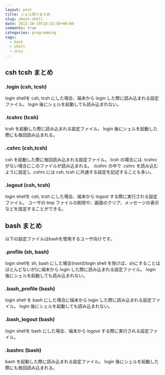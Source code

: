 ```yaml
---
layout: post
title: シェル周りまとめ
slug: about-shell
date: 2013-10-19T18:33:58+00:00
comments: true
categories: programming
tags:
  - bash
  - shell
  - unix
---
```


## csh tcsh まとめ

### .login (csh, tcsh)
login shellを csh, tcsh にした場合、端末から login した際に読み込まれる設定ファイル。
login 後にシェルを起動しても読み込まれない。

### .tcshrc (tcsh)
tcsh を起動した際に読み込まれる設定ファイル。
login 後にシェルを起動した際にも毎回読み込まれる。

### .cshrc (csh,tcsh)
csh を起動した際に毎回読み込まれる設定ファイル。
tcsh の場合には .tcshrc がない場合にこのファイルが読み込まれる。
.tcshrc の中で .cshrc を読み込むように設定し .cshrc には csh, tcsh に共通する設定を記述することも多い。

### .logout (csh, tcsh)
login shellを csh, tcsh にした場合、端末から logout する際に実行される設定ファイル。
ユーザの tmp ファイルの削除や、画面のクリア、メッセージの表示などを設定することができる。

## bash まとめ
以下の設定ファイルはbashを使用するユーザ向けです。

### .profile (sh, bash)
login shellを sh, bash にした場合(rootのlogin shell を除けば、shにすることはほとんどないが)に端末から login した際に読み込まれる設定ファイル。
login 後にシェルを起動しても読み込まれない。

### .bash_profile (bash)
login shell を bash にした場合に端末から login した際に読み込まれる設定ファイル。
login 後にシェルを起動しても読み込まれない。

### .bash_logout (bash)
login shellを bash にした場合、端末から logout する際に実行される設定ファイル。

### .bashrc (bash)
bash を起動した際に読み込まれる設定ファイル。
login 後にシェルを起動した際にも毎回読み込まれる。 
